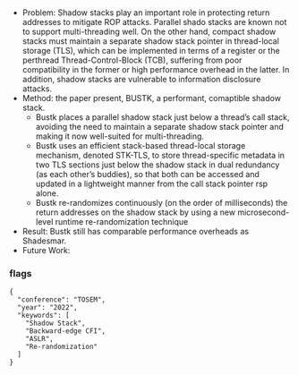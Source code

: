 # 
- Problem: Shadow stacks play an important role in protecting return addresses to mitigate ROP attacks. Parallel shado stacks are known not to support multi-threading well. On the other hand, compact shadow stacks must maintain a separate shadow stack pointer in thread-local storage (TLS), which can be implemented in terms of a register or the perthread Thread-Control-Block (TCB), suffering from poor compatibility in the former or high performance overhead in the latter. In addition, shadow stacks are vulnerable to information disclosure attacks.
- Method: the paper present, BUSTK, a performant, comaptible shadow stack.
  - Bustk places a parallel shadow stack just below a thread’s call stack, avoiding the need to maintain a separate shadow stack pointer and making it now well-suited for multi-threading.
  - Bustk uses an efficient stack-based thread-local storage mechanism, denoted STK-TLS, to store thread-specific metadata in two TLS sections just below the shadow stack in dual redundancy (as each other’s buddies), so that both can be accessed and updated in a lightweight manner from the call stack pointer rsp alone.
  - Bustk re-randomizes continuously (on the order of milliseconds) the return addresses on the shadow stack by using a new microsecond-level runtime re-randomization technique
- Result: Bustk still has comparable performance overheads as Shadesmar.
- Future Work:

### flags
```
{
  "conference": "TOSEM",
  "year": "2022",
  "keywords": [
    "Shadow Stack",
    "Backward-edge CFI",
    "ASLR",
    "Re-randomization"
  ]
}
```
